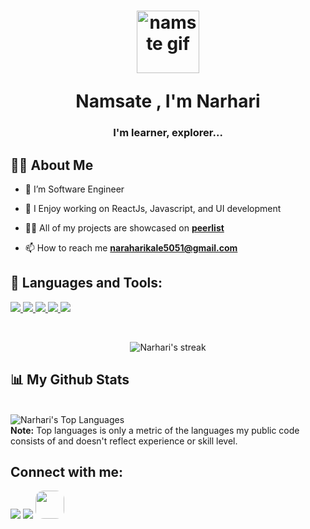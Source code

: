 <!--<a href="#"><img width="100%" height="auto" src="https://media.giphy.com/media/f3iwJFOVOwuy7K6FFw/giphy.gif" height="175px"/></a> -->

<h1 align="center"><img alt="namste gif" src="https://media.giphy.com/media/WqR7WfQVrpXNcmrm81/giphy.gif" width="100" height="100"></p> Namsate , I'm Narhari</h1><h3 align="center">I'm learner, explorer...</h3>

## 🙋‍♂️ About Me

- 🌱 I’m Software Engineer

- 🔮 I Enjoy working on ReactJs, Javascript, and UI development

- 👨‍💻 All of my projects are showcased on **[peerlist](https://peerlist.io/narhari_k)**

- 📫 How to reach me **naraharikale5051@gmail.com**

## 🚀 Languages and Tools:

<p align="left">

<a href="https://reactjs.org/" target="_blank"> 
<img src="https://img.icons8.com/color/48/000000/react-native.png"/> </a>
<a href="https://developer.mozilla.org/en-US/docs/Web/JavaScript" target="_blank"> 
<img src="https://img.icons8.com/color/48/000000/javascript.png"/> </a>
<a href="https://www.w3.org/html/" target="_blank"> 
<img src="https://img.icons8.com/color/48/000000/html-5.png"/> </a>
<a href="https://www.w3schools.com/css/" target="_blank">
<img src="https://img.icons8.com/color/48/000000/css3.png"/> </a>
<a href="https://git-scm.com/" target="_blank">
<img src="https://img.icons8.com/color/48/000000/git.png"/> </a>

</p>

<br/>

<p align="center">
    <a>
        <img title="🔥 Get streak stats for your profile at git.io/streak-stats" alt="Narhari's streak" src="https://github-readme-stats.vercel.app/api?username=narharikale"/>
    </a>
</p>

## 📊 My Github Stats
<br/>
<a><img alt="Narhari's Top Languages" src="https://github-readme-stats.vercel.app/api/top-langs/?username=narharikale&langs_count=8&count_private=true&layout=compact&theme=react&hide_border=true&bg_color=0D1117" /></a>
  <br/>
  <b>Note:</b> Top languages is only a metric of the languages my public code consists of and doesn't reflect experience or skill level.

<br/>

## Connect with me:

<p align="left">
<a href = "https://twitter.com/NarhariKale4"><img src="https://img.icons8.com/fluency/48/000000/twitter.png"/></a>
<a href = "https://www.linkedin.com/in/narharikale/"><img src="https://img.icons8.com/fluent/48/000000/linkedin.png"/></a>
<a  href = "https://peerlist.io/narhari_k">
<img style=" width:46px ; height:45px ; border-radius:13px;" src="https://media-exp2.licdn.com/dms/image/C4D0BAQGjCtiL8FcUcw/company-logo_200_200/0/1646835554796?e=1663200000&v=beta&t=Ot-k6wEhKyTcEpee9j-lVHrTJ35HtMsRnhMImvdRkH4"/></a>

</p>
